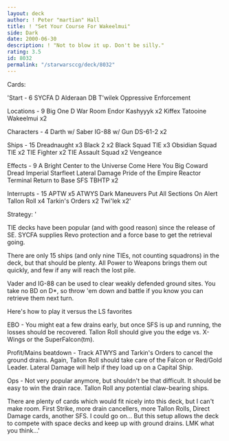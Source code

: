 ```yaml
---
layout: deck
author: ! Peter "martian" Hall
title: ! "Set Your Course For Wakeelmui"
side: Dark
date: 2000-06-30
description: ! "Not to blow it up. Don't be silly."
rating: 3.5
id: 8032
permalink: "/starwarsccg/deck/8032"
---
```

Cards: 

'Start - 6
SYCFA
D
Alderaan
DB
T'wilek
Oppressive Enforcement

Locations - 9
Big One
D War Room
Endor
Kashyyyk x2
Kiffex
Tatooine
Wakeelmui x2

Characters - 4
Darth w/ Saber
IG-88 w/ Gun
DS-61-2 x2


Ships - 15
Dreadnaught x3
Black 2 x2
Black Squad TIE x3
Obsidian Squad TIE x2
TIE Fighter x2
TIE Assault Squad x2
Vengeance

Effects - 9
A Bright Center to the Universe
Come Here You Big Coward
Dread Imperial Starfleet
Lateral Damage
Pride of the Empire
Reactor Terminal
Return to Base
SFS
TBHTP x2

Interrupts - 15
APTW x5
ATWYS
Dark Maneuvers
Put All Sections On Alert
Tallon Roll x4
Tarkin's Orders x2
Twi'lek x2'

Strategy: '

TIE decks have been popular (and with good reason) since the release of SE. SYCFA supplies Revo protection and a force base to get the retrieval going.

There are only 15 ships (and only nine TIEs, not counting squadrons) in the deck, but that should be plenty. All Power to Weapons brings them out quickly, and few if any will reach the lost pile.

Vader and IG-88 can be used to clear weakly defended ground sites. You take no BD on D*, so throw 'em down and battle if you know you can retrieve them next turn.

Here's how to play it versus the LS favorites

EBO - You might eat a few drains early, but once SFS is up and running, the losses should be recovered. Tallon Roll should give you the edge vs. X-Wings or the SuperFalcon(tm).

Profit/Mains beatdown - Track ATWYS and Tarkin's Orders to cancel the ground drains. Again, Tallon Roll should take care of the Falcon or Red/Gold Leader. Lateral Damage will help if they load up on a Capital Ship.

Ops - Not very popular anymore, but shouldn't be that difficult. It should be easy to win the drain race. Tallon Roll any potential claw-bearing ships.


There are plenty of cards which would fit nicely into this deck, but I can't make room. First Strike, more drain cancellers, more Tallon Rolls, Direct Damage cards, another SFS. I could go on... But this setup allows the deck to compete with space decks and keep up with ground drains. LMK what you think...'
